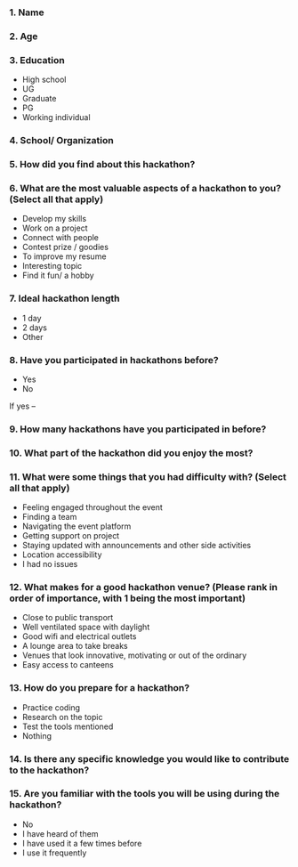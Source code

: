### 1.	Name
### 2.	Age
### 3.	Education
  -	High school
  - UG
  - Graduate
  -	PG
  -	Working individual 
### 4.	School/ Organization
### 5.	How did you find about this hackathon?
### 6.	What are the most valuable aspects of a hackathon to you? (Select all that apply)
  -	Develop my skills
  -	Work on a project
  -	Connect with people
  -	Contest prize / goodies
  -	To improve my resume
  -	Interesting topic
  -	Find it fun/ a hobby
### 7.	Ideal hackathon length
  -	1 day
  -	2 days
  -	Other 
### 8.	Have you participated in hackathons before?
  -	Yes
  -	No

If yes –
### 9.	How many hackathons have you participated in before?
### 10.	What part of the hackathon did you enjoy the most?
### 11.	What were some things that you had difficulty with? (Select all that apply)
  -	Feeling engaged throughout the event
  -	Finding a team
  -	Navigating the event platform
  -	Getting support on project
  -	Staying updated with announcements and other side activities
  -	Location accessibility
  -	I had no issues
### 12.	 What makes for a good hackathon venue? (Please rank in order of importance, with 1 being the most important)
  -	Close to public transport
  -	Well ventilated space with daylight
  -	Good wifi and electrical outlets
  -	A lounge area to take breaks
  -	Venues that look innovative, motivating or out of the ordinary
  -	Easy access to canteens 
### 13.	How do you prepare for a hackathon?
  -	Practice coding
  -	Research on the topic
  -	Test the tools mentioned
  -	Nothing
### 14.	Is there any specific knowledge you would like to contribute to the hackathon?
### 15.	Are you familiar with the tools you will be using during the hackathon?
  -	No
  -	I have heard of them
  -	I have used it a few times before
  -	I use it frequently 
